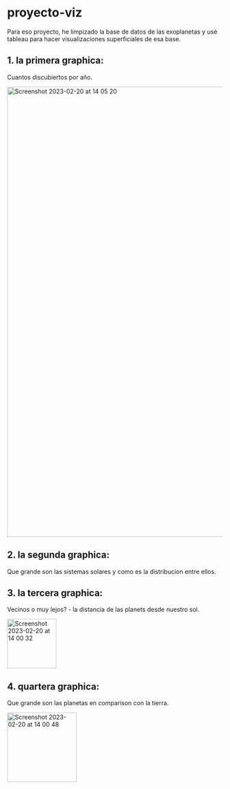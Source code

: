 # proyecto-viz

Para eso proyecto, he limpizado la base de datos de las exoplanetas y usé tableau para hacer visualizaciones superficiales de esa base. 

## 1. la primera graphica:
Cuantos discubiertos por año.

<img width="1049" alt="Screenshot 2023-02-20 at 14 05 20" src="https://user-images.githubusercontent.com/110898886/220116906-320f88ee-f50e-453a-886b-93e612603caf.png">


## 2. la segunda graphica:
Que grande son las sistemas solares y como es la distribucion entre ellos. 


## 3. la tercera graphica:
Vecinos o muy lejos? - la distancia de las planets desde nuestro sol.

<img width="115" alt="Screenshot 2023-02-20 at 14 00 32" src="https://user-images.githubusercontent.com/110898886/220116463-de6fcca5-6787-4508-8082-c2cf1e7d6298.png">


## 4. quartera graphica:
Que grande son las planetas en comparison con la tierra.

<img width="162" alt="Screenshot 2023-02-20 at 14 00 48" src="https://user-images.githubusercontent.com/110898886/220116588-ab695ce6-8ca1-431e-9ca9-ca296e25a6eb.png">
